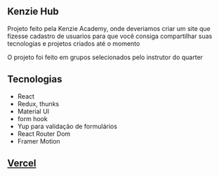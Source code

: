 ## Kenzie Hub

Projeto feito pela Kenzie Academy, onde deveriamos criar um site que fizesse cadastro de usuarios
para que você consiga compartilhar suas tecnologias e projetos criados até o momento

O projeto foi feito em grupos selecionados pelo instrutor do quarter

## Tecnologias

- React
- Redux, thunks
- Material UI
- form hook
- Yup para validação de formulários
- React Router Dom
- Framer Motion

## [Vercel](https://kenzie-hub.vercel.app/)
